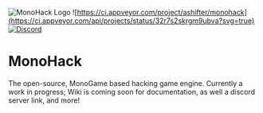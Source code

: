 ![MonoHack Logo](https://ashifter.github.io/res/img/svg/monoHack_banner_github.svg)
![https://ci.appveyor.com/project/ashifter/monohack](https://ci.appveyor.com/api/projects/status/32r7s2skrgm9ubva?svg=true)
[![Discord](https://img.shields.io/discord/526113942607495229.svg?&label=discord&colorB=7289DA)](https://discordapp.com/invite/8Xq3vd5)

# MonoHack
The open-source, MonoGame based hacking game engine. Currently a work in progress; Wiki is coming soon for documentation, as well a discord server link, and more!
